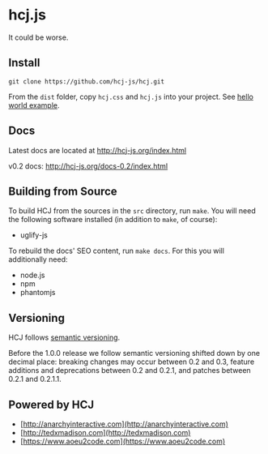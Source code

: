 # hcj.js #

It could be worse.

## Install ##

`git clone https://github.com/hcj-js/hcj.git`

From the `dist` folder, copy `hcj.css` and `hcj.js` into your project.
See [hello world example](https://hcj-js.github.io/hcj/index.html#1).

## Docs ##

Latest docs are located at http://hcj-js.org/index.html

v0.2 docs: http://hcj-js.org/docs-0.2/index.html

## Building from Source ##

To build HCJ from the sources in the `src` directory, run `make`.  You
will need the following software installed (in addition to `make`, of
course):

* uglify-js

To rebuild the docs' SEO content, run `make docs`.  For this you will
additionally need:

* node.js
* npm
* phantomjs

## Versioning ##

HCJ follows [semantic versioning](https://semver.org/).

Before the 1.0.0 release we follow semantic versioning shifted down by
one decimal place: breaking changes may occur between 0.2 and 0.3,
feature additions and deprecations between 0.2 and 0.2.1, and patches
between 0.2.1 and 0.2.1.1.

## Powered by HCJ ##

* [http://anarchyinteractive.com](http://anarchyinteractive.com)
* [http://tedxmadison.com](http://tedxmadison.com)
* [https://www.aoeu2code.com](https://www.aoeu2code.com)
